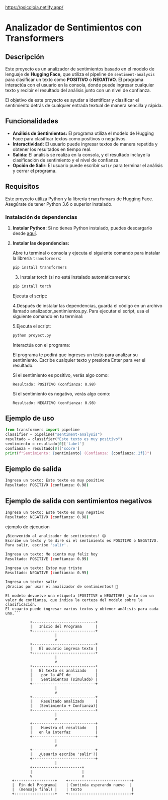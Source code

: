 https://psicoloia.netlify.app/
# **Analizador de Sentimientos con Transformers**

## **Descripción**

Este proyecto es un analizador de sentimientos basado en el modelo de lenguaje de **Hugging Face**, que utiliza el pipeline de `sentiment-analysis` para clasificar un texto como **POSITIVO** o **NEGATIVO**. El programa interactúa con el usuario en la consola, donde puede ingresar cualquier texto y recibir el resultado del análisis junto con un nivel de confianza.

El objetivo de este proyecto es ayudar a identificar y clasificar el sentimiento detrás de cualquier entrada textual de manera sencilla y rápida.

## **Funcionalidades**

- **Análisis de Sentimientos:** El programa utiliza el modelo de Hugging Face para clasificar textos como positivos o negativos.
- **Interactividad:** El usuario puede ingresar textos de manera repetida y obtener los resultados en tiempo real.
- **Salida:** El análisis se realiza en la consola, y el resultado incluye la clasificación de sentimiento y el nivel de confianza.
- **Opción de Salir:** El usuario puede escribir `salir` para terminar el análisis y cerrar el programa.

## **Requisitos**

Este proyecto utiliza Python y la librería `transformers` de Hugging Face. Asegúrate de tener Python 3.6 o superior instalado. 

### **Instalación de dependencias**

1. **Instalar Python:** Si no tienes Python instalado, puedes descargarlo desde [aquí](https://www.python.org/downloads/).
2. **Instalar las dependencias:**

   Abre tu terminal o consola y ejecuta el siguiente comando para instalar la librería `transformers`:

   ```bash
   pip install transformers
   ```
    3. Instalar torch (si no está instalado automáticamente): 
    ```bash
    pip install torch
    ```
    Ejecuta el script:

    4.Después de instalar las dependencias, guarda el código en un archivo llamado analizador_sentimientos.py. Para ejecutar el script, usa el siguiente comando en tu terminal:

    5.Ejecuta el script:
    ```bash
    python proyect.py
    ```
    Interactúa con el programa:

    El programa te pedirá que ingreses un texto para analizar su sentimiento. Escribe cualquier texto y presiona Enter para ver el resultado.

    Si el sentimiento es positivo, verás algo como:
    ```	
    Resultado: POSITIVO (confianza: 0.98)
    ```

    Si el sentimiento es negativo, verás algo como:
    ```	
    Resultado: NEGATIVO (confianza: 0.98)
    ```

## **Ejemplo de uso**

```python
from transformers import pipeline    
classifier = pipeline("sentiment-analysis")
resultado = classifier("Este texto es muy positivo")
sentimiento = resultado[0]['label']
confianza = resultado[0]['score']
print(f"Sentimiento: {sentimiento} (Confianza: {confianza:.2f})")
```

## **Ejemplo de salida**

```bash
Ingresa un texto: Este texto es muy positivo
Resultado: POSITIVO (confianza: 0.98)
```

## **Ejemplo de salida con sentimientos negativos**

```bash
Ingresa un texto: Este texto es muy negativo
Resultado: NEGATIVO (confianza: 0.98)
```
ejemplo de ejecucion 

```bash
¡Bienvenido al analizador de sentimientos! 😊
Escribe un texto y te diré si el sentimiento es POSITIVO o NEGATIVO.
Para salir, escribe 'salir'.

Ingresa un texto: Me siento muy feliz hoy
Resultado: POSITIVE (confianza: 0.99)

Ingresa un texto: Estoy muy triste
Resultado: NEGATIVE (confianza: 0.95)

Ingresa un texto: salir
¡Gracias por usar el analizador de sentimientos! 🌟
```

```El script utiliza el pipeline de transformers de Hugging Face para realizar el análisis de sentimientos.
El modelo devuelve una etiqueta (POSITIVE o NEGATIVE) junto con un valor de confianza, que indica la certeza del modelo sobre la clasificación.
El usuario puede ingresar varios textos y obtener análisis para cada uno.```

           +----------------------------+
           |   Inicio del Programa      |
           +----------------------------+
                      |
                      v
           +----------------------------+
           |   El usuario ingresa texto |
           +----------------------------+
                      |
                      v
           +----------------------------+
           |   El texto es analizado    |
           |    por la API de           |
           |    Sentimientos (simulado) |
           +----------------------------+
                      |
                      v
           +----------------------------+
           |    Resultado analizado     |
           |   (Sentimiento + Confianza)|
           +----------------------------+
                      |
                      v
           +----------------------------+
           |    Muestra el resultado    |
           |   en la interfaz           |
           +----------------------------+
                      |
                      v
           +----------------------------+
           |   ¿Usuario escribe 'salir'?|
           +----------------------------+
                      |
           +----------+-----------+
           |                      |
           v                      v
   +------------------+    +----------------------------+
   |  Fin del Programa|    | Continúa esperando nuevo  |
   |  (mensaje final) |    | texto                      |
   +------------------+    +----------------------------+

